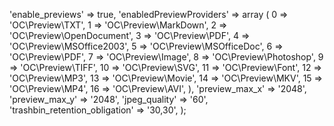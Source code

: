 'enable_previews' => true,                                                                                                                                                                                                                      'enabledPreviewProviders' =>                                                                                                                                                                                                                     array (                                                                                                                                                                                                                                            0 => 'OC\\Preview\\TXT',                                                                                                                                                                                                                        1 => 'OC\\Preview\\MarkDown',                                                                                                                                                                                                                   2 => 'OC\\Preview\\OpenDocument',                                                                                                                                                                                                               3 => 'OC\\Preview\\PDF',                                                                                                                                                                                                                        4 => 'OC\\Preview\\MSOffice2003',                                                                                                                                                                                                               5 => 'OC\\Preview\\MSOfficeDoc',                                                                                                                                                                                                                6 => 'OC\\Preview\\PDF',                                                                                                                                                                                                                        7 => 'OC\\Preview\\Image',                                                                                                                                                                                                                      8 => 'OC\\Preview\\Photoshop',                                                                                                                                                                                                                  9 => 'OC\\Preview\\TIFF',                                                                                                                                                                                                                      10 => 'OC\\Preview\\SVG',                                                                                                                                                                                                                       11 => 'OC\\Preview\\Font',                                                                                                                                                                                                                      12 => 'OC\\Preview\\MP3',                                                                                                                                                                                                                       13 => 'OC\\Preview\\Movie',                                                                                                                                                                                                                     14 => 'OC\\Preview\\MKV',                                                                                                                                                                                                                       15 => 'OC\\Preview\\MP4',                                                                                                                                                                                                                       16 => 'OC\\Preview\\AVI',                                                                                                                                                                                                                    ),                                                                                                                                                                                                                                              'preview_max_x' => '2048',                                                                                                                                                                                                                      'preview_max_y' => '2048',                                                                                                                                                                                                                      'jpeg_quality' => '60',                                                                                                                                                                                                                         'trashbin_retention_obligation' => '30,30',                                                                                                                                                                                                   );